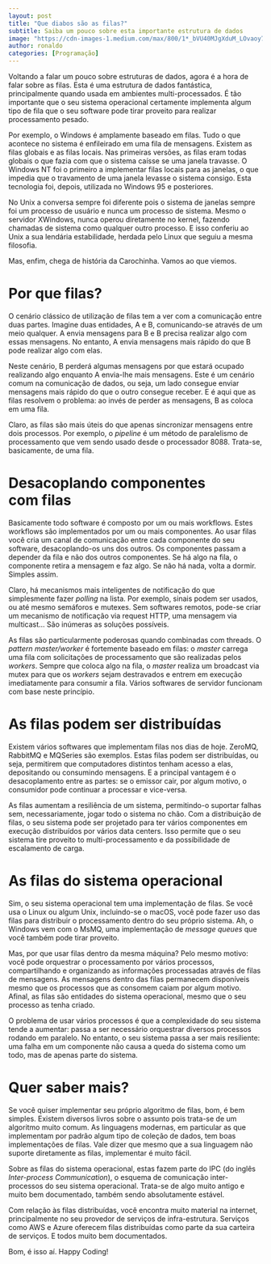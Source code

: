 ```yaml
---
layout: post
title: "Que diabos são as filas?"
subtitle: Saiba um pouco sobre esta importante estrutura de dados
image: "https://cdn-images-1.medium.com/max/800/1*_bVU40MJgXduM_LOvaoy7g.jpeg"
author: ronaldo
categories: [Programação]
---
```


Voltando a falar um pouco sobre estruturas de dados, agora é a hora de falar
sobre as filas. Esta é uma estrutura de dados fantástica, principalmente quando
usada em ambientes multi-processados. É tão importante que o seu sistema
operacional certamente implementa algum tipo de fila que o seu software pode
tirar proveito para realizar processamento pesado.

Por exemplo, o Windows é amplamente baseado em filas. Tudo o que acontece no
sistema é enfileirado em uma fila de mensagens. Existem as filas globais e as
filas locais. Nas primeiras versões, as filas eram todas globais o que fazia com
que o sistema caísse se uma janela travasse. O Windows NT foi o primeiro a
implementar filas locais para as janelas, o que impedia que o travamento de uma
janela levasse o sistema consigo. Esta tecnologia foi, depois, utilizada no
Windows 95 e posteriores.

No Unix a conversa sempre foi diferente pois o sistema de janelas sempre foi um
processo de usuário e nunca um processo de sistema. Mesmo o servidor XWindows,
nunca operou diretamente no kernel, fazendo chamadas de sistema como qualquer
outro processo. E isso conferiu ao Unix a sua lendária estabilidade, herdada
pelo Linux que seguiu a mesma filosofia.

Mas, enfim, chega de história da Carochinha. Vamos ao que viemos.

# Por que filas?

O cenário clássico de utilização de filas tem a ver com a comunicação entre duas
partes. Imagine duas entidades, A e B, comunicando-se através de um meio
qualquer. A envia mensagens para B e B precisa realizar algo com essas
mensagens. No entanto, A envia mensagens mais rápido do que B pode realizar algo
com elas.

Neste cenário, B perderá algumas mensagens por que estará ocupado realizando
algo enquanto A envia-lhe mais mensagens. Este é um cenário comum na comunicação
de dados, ou seja, um lado consegue enviar mensagens mais rápido do que o outro
consegue receber. E é aqui que as filas resolvem o problema: ao invés de perder
as mensagens, B as coloca em uma fila.

Claro, as filas são mais úteis do que apenas sincronizar mensagens entre dois
processos. Por exemplo, o *pipeline* é um método de paralelismo de processamento
que vem sendo usado desde o processador 8088. Trata-se, basicamente, de uma
fila.

# Desacoplando componentes com filas

Basicamente todo software é composto por um ou mais workflows. Estes workflows
são implementados por um ou mais componentes. Ao usar filas você cria um canal
de comunicação entre cada componente do seu software, desacoplando-os uns dos
outros. Os componentes passam a depender da fila e não dos outros componentes.
Se há algo na fila, o componente retira a mensagem e faz algo. Se não há nada,
volta a dormir. Simples assim.

Claro, há mecanismos mais inteligentes de notificação do que simplesmente fazer
*polling* na lista. Por exemplo, sinais podem ser usados, ou até mesmo semáforos
e mutexes. Sem softwares remotos, pode-se criar um mecanismo de notificação via
request HTTP, uma mensagem via multicast… São inúmeras as soluções possíveis.

As filas são particularmente poderosas quando combinadas com threads. O
*pattern* *master/worker* é fortemente baseado em filas: o *master* carrega uma
fila com solicitações de processamento que são realizadas pelos *workers*.
Sempre que coloca algo na fila, o *master* realiza um broadcast via mutex para
que os *workers* sejam destravados e entrem em execução imediatamente para
consumir a fila. Vários softwares de servidor funcionam com base neste
princípio.

# As filas podem ser distribuídas

Existem vários softwares que implementam filas nos dias de hoje. ZeroMQ,
RabbitMQ e MQSeries são exemplos. Estas filas podem ser distribuídas, ou seja,
permitirem que computadores distintos tenham acesso a elas, depositando ou
consumindo mensagens. E a principal vantagem é o desacoplamento entre as partes:
se o emissor cair, por algum motivo, o consumidor pode continuar a processar e
vice-versa.

As filas aumentam a resiliência de um sistema, permitindo-o suportar falhas sem,
necessariamente, jogar todo o sistema no chão. Com a distribuição de filas, o
seu sistema pode ser projetado para ter vários componentes em execução
distribuídos por vários data centers. Isso permite que o seu sistema tire
proveito to multi-processamento e da possibilidade de escalamento de carga.

# As filas do sistema operacional

Sim, o seu sistema operacional tem uma implementação de filas. Se você usa o
Linux ou algum Unix, incluindo-se o macOS, você pode fazer uso das filas para
distribuir o processamento dentro do seu próprio sistema. Ah, o Windows vem com
o MsMQ, uma implementação de *message queues* que você também pode tirar
proveito.

Mas, por que usar filas dentro da mesma máquina? Pelo mesmo motivo: você pode
orquestrar o processamento por vários processos, compartilhando e organizando as
informações processadas através de filas de mensagens. As mensagens dentro das
filas permanecem disponíveis mesmo que os processos que as consomem caiam por
algum motivo. Afinal, as filas são entidades do sistema operacional, mesmo que o
seu processo as tenha criado.

O problema de usar vários processos é que a complexidade do seu sistema tende a
aumentar: passa a ser necessário orquestrar diversos processos rodando em
paralelo. No entanto, o seu sistema passa a ser mais resiliente: uma falha em um
componente não causa a queda do sistema como um todo, mas de apenas parte do
sistema.

# Quer saber mais?

Se você quiser implementar seu próprio algoritmo de filas, bom, é bem simples.
Existem diversos livros sobre o assunto pois trata-se de um algoritmo muito
comum. As linguagens modernas, em particular as que implementam por padrão algum
tipo de coleção de dados, tem boas implementações de filas. Vale dizer que mesmo
que a sua linguagem não suporte diretamente as filas, implementar é muito fácil.

Sobre as filas do sistema operacional, estas fazem parte do IPC (do inglês
*Inter-process Communication*), o esquema de comunicação inter-processos do seu
sistema operacional. Trata-se de algo muito antigo e muito bem documentado,
também sendo absolutamente estável.

Com relação às filas distribuídas, você encontra muito material na internet,
principalmente no seu provedor de serviços de infra-estrutura. Serviços como AWS
e Azure oferecem filas distribuídas como parte da sua carteira de serviços. E
todos muito bem documentados.

Bom, é isso aí. Happy Coding!
